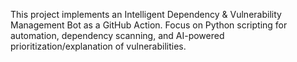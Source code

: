 <!-- Use this file to provide workspace-specific custom instructions to Copilot. For more details, visit https://code.visualstudio.com/docs/copilot/copilot-customization#_use-a-githubcopilotinstructionsmd-file -->

This project implements an Intelligent Dependency & Vulnerability Management Bot as a GitHub Action. Focus on Python scripting for automation, dependency scanning, and AI-powered prioritization/explanation of vulnerabilities.
